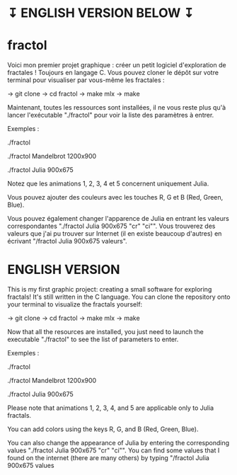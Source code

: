 # ↧ ENGLISH VERSION BELOW ↧

# fractol

Voici mon premier projet graphique : créer un petit logiciel d'exploration de fractales ! Toujours en langage C. Vous pouvez cloner le dépôt sur votre terminal pour visualiser par vous-même les fractales :

-> git clone
-> cd fractol
-> make mlx
-> make

Maintenant, toutes les ressources sont installées, il ne vous reste plus qu'à lancer l'exécutable "./fractol" pour voir la liste des paramètres à entrer.

Exemples : 

./fractol

./fractol Mandelbrot 1200x900

./fractol Julia 900x675

Notez que les animations 1, 2, 3, 4 et 5 concernent uniquement Julia.

Vous pouvez ajouter des couleurs avec les touches R, G et B (Red, Green, Blue).

Vous pouvez également changer l'apparence de Julia en entrant les valeurs correspondantes "./fractol Julia 900x675 "cr" "ci"". Vous trouverez des valeurs que j'ai pu trouver sur Internet (il en existe beaucoup d'autres) en écrivant "/fractol Julia 900x675 valeurs".

# ENGLISH VERSION 

This is my first graphic project: creating a small software for exploring fractals! It's still written in the C language. You can clone the repository onto your terminal to visualize the fractals yourself:

-> git clone
-> cd fractol
-> make mlx
-> make

Now that all the resources are installed, you just need to launch the executable "./fractol" to see the list of parameters to enter.

Exemples : 

./fractol

./fractol Mandelbrot 1200x900

./fractol Julia 900x675

Please note that animations 1, 2, 3, 4, and 5 are applicable only to Julia fractals.

You can add colors using the keys R, G, and B (Red, Green, Blue).

You can also change the appearance of Julia by entering the corresponding values "./fractol Julia 900x675 "cr" "ci"". You can find some values that I found on the internet (there are many others) by typing "/fractol Julia 900x675 values
